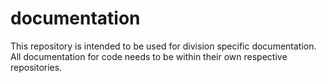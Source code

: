 documentation
=============
This repository is intended to be used for division specific documentation. All documentation for code needs to be within their own respective repositories.
